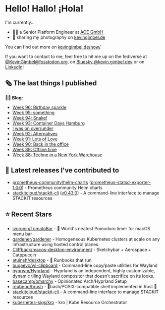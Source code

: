 # Hello! Hallo! ¡Hola!

I'm currently...
- 👨‍💻 a Senior Platform Engineer at [AOE GmbH](https://aoe.com)
- 📸 sharing my photography on [kevingimbel.de](https://kevingimbel.de/photography)

You can find out more on [kevingimbel.de/now/](https://kevingimbel.de/now/)

If you want to contact to me, feel free to hit me up on the fediverse at [@KevinGimbel@fosstodon.org](https://fosstodon.org/@KevinGimbel), on [Bluesky @kevin.gimbel.dev](https://bsky.app/profile/kevin.gimbel.dev) or on [LinkedIn](https://www.linkedin.com/in/kevingimbel/)!

## 🗞 The last things I published

🧑‍💻 **Blog:**

- [Week 96: Birthday sparkle](https://kevingimbel.de/blog/week-96-birthday-sparkle)
- [Week 95: something](https://kevingimbel.de/blog/week-95-something)
- [Week 94: Snake!](https://kevingimbel.de/blog/week-94-snake)
- [Week 93: Container Days Hamburg](https://kevingimbel.de/blog/week-93-container-days-hamburg)
- [I was on over/under](https://kevingimbel.de/blog/i-was-on-over-under)
- [Week 92: Alternatives](https://kevingimbel.de/blog/week-92-alternatives)
- [Week 91: Lots of Love](https://kevingimbel.de/blog/week-91-lots-of-love)
- [Week 90: Back in the office](https://kevingimbel.de/blog/week-90-back-in-the-office)
- [Week 89: Offline time](https://kevingimbel.de/blog/week-89-offline-time)
- [Week 88: Techno in a New York Warehouse](https://kevingimbel.de/blog/week-88-techno-in-a-new-york-warehouse)

## 🔭 Latest releases I've contributed to

- [prometheus-community/helm-charts](https://github.com/prometheus-community/helm-charts) ([prometheus-statsd-exporter-1.0.0](https://github.com/prometheus-community/helm-charts/releases/tag/prometheus-statsd-exporter-1.0.0)) - Prometheus community Helm charts
- [stackitcloud/stackit-cli](https://github.com/stackitcloud/stackit-cli) ([v0.43.0](https://github.com/stackitcloud/stackit-cli/releases/tag/v0.43.0)) - A command-line interface to manage STACKIT resources

## ⭐ Recent Stars

- [ivoronin/TomatoBar](https://github.com/ivoronin/TomatoBar) - 🍅 World&#39;s neatest Pomodoro timer for macOS menu bar
- [gardener/gardener](https://github.com/gardener/gardener) - Homogeneous Kubernetes clusters at scale on any infrastructure using hosted control planes.
- [Cliffback/macos-desktop-environment](https://github.com/Cliffback/macos-desktop-environment) - Sketchybar &#43; Aerospace &#43; Catppuccin
- [atuinsh/desktop](https://github.com/atuinsh/desktop) - 📖 Runbooks that run 
- [bugaevc/wl-clipboard](https://github.com/bugaevc/wl-clipboard) - Command-line copy/paste utilities for Wayland
- [hyprwm/Hyprland](https://github.com/hyprwm/Hyprland) - Hyprland is an independent, highly customizable, dynamic tiling Wayland compositor that doesn&#39;t sacrifice on its looks.
- [basecamp/omarchy](https://github.com/basecamp/omarchy) - Opinionated Arch/Hyprland Setup
- [reubeno/brush](https://github.com/reubeno/brush) - 🐚bash/POSIX-compatible shell implemented in Rust 🦀
- [stackitcloud/stackit-cli](https://github.com/stackitcloud/stackit-cli) - A command-line interface to manage STACKIT resources
- [kubernetes-sigs/kro](https://github.com/kubernetes-sigs/kro) - kro | Kube Resource Orchestrator


